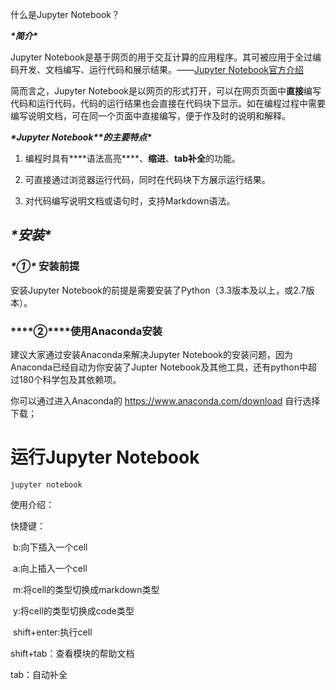 什么是Jupyter Notebook？

***\*简介\****

Jupyter Notebook是基于网页的用于交互计算的应用程序。其可被应用于全过编码开发、文档编写、运行代码和展示结果。——[Jupyter Notebook官方介绍](https://link.jianshu.com?t=https%3A%2F%2Fjupyter-notebook.readthedocs.io%2Fen%2Fstable%2Fnotebook.html)

简而言之，Jupyter Notebook是以网页的形式打开，可以在网页页面中**直接**编写代码和运行代码，代码的运行结果也会直接在代码块下显示。如在编程过程中需要编写说明文档，可在同一个页面中直接编写，便于作及时的说明和解释。

***\*Jupyter Notebook\*******\*的主要特点\****

1.   编程时具有***\*语法高亮\****、**缩进**、**tab补全**的功能。

2.   可直接通过浏览器运行代码，同时在代码块下方展示运行结果。

3.   对代码编写说明文档或语句时，支持Markdown语法。

## ***\*安装\****

### ***\*①\**** 安装前提

安装Jupyter Notebook的前提是需要安装了Python（3.3版本及以上，或2.7版本）。

### ***\*②\****使用Anaconda安装

建议大家通过安装Anaconda来解决Jupyter Notebook的安装问题，因为Anaconda已经自动为你安装了Jupter Notebook及其他工具，还有python中超过180个科学包及其依赖项。

你可以通过进入Anaconda的 https://www.anaconda.com/download 自行选择下载； 

# 运行Jupyter Notebook

```
jupyter notebook 

```

使用介绍：

 

快捷键：

​	b:向下插入一个cell

​	a:向上插入一个cell

​	m:将cell的类型切换成markdown类型

​	y:将cell的类型切换成code类型

​	shift+enter:执行cell

shift+tab：查看模块的帮助文档

tab：自动补全